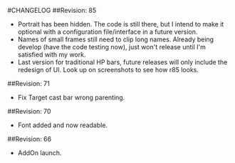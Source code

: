 #CHANGELOG
##Revision: 85
* Portrait has been hidden. The code is still there, but I intend to make it optional with a configuration file/interface in a future version.
* Names of small frames still need to clip long names. Already being develop (have the code testing now), just won't release until I'm satisfied with my work.
* Last version for traditional HP bars, future releases will only include the redesign of UI. Look up on screenshots to see how r85 looks.

##Revision: 71
* Fix Target cast bar wrong parenting.

##Revision: 70
* Font added and now readable.

##Revision: 66
* AddOn launch.
